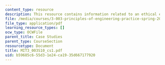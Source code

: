 ```yaml
---
content_type: resource
description: This resource contains information related to an ethical engineer.
file: /media/courses/3-003-principles-of-engineering-practice-spring-2010/b59685c655d31e24ca1935d667177920_MIT3_003S10_cs1.pdf
file_type: application/pdf
learning_resource_types: []
ocw_type: OCWFile
parent_title: Case Studies
parent_type: CourseSection
resourcetype: Document
title: MIT3_003S10_cs1.pdf
uid: b59685c6-55d3-1e24-ca19-35d667177920
---
```

